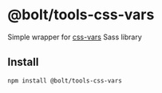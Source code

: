 # @bolt/tools-css-vars
Simple wrapper for [css-vars](https://github.com/malyw/css-vars) Sass library


## Install
```bash
npm install @bolt/tools-css-vars
```
